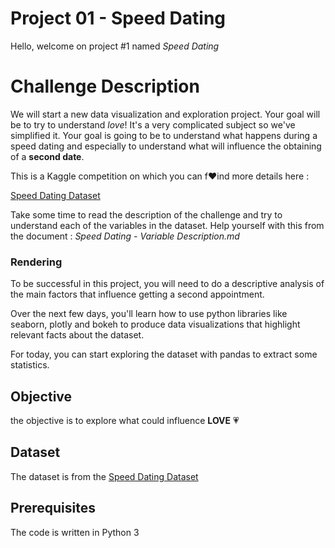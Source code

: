 # Project 01 - Speed Dating
Hello, welcome on project #1 named *Speed Dating*

# Challenge Description


We will start a new data visualization and exploration project. Your goal will be to try to understand *love*! It's a very complicated subject so we've simplified it. Your goal is going to be to understand what happens during a speed dating and especially to understand what will influence the obtaining of a **second date**.

This is a Kaggle competition on which you can f❤️ind more details here :

[Speed Dating Dataset](https://www.kaggle.com/annavictoria/speed-dating-experiment#Speed%20Dating%20Data%20Key.doc)

Take some time to read the description of the challenge and try to understand each of the variables in the dataset. Help yourself with this from the document : *Speed Dating - Variable Description.md*

### Rendering

To be successful in this project, you will need to do a descriptive analysis of the main factors that influence getting a second appointment. 

Over the next few days, you'll learn how to use python libraries like seaborn, plotly and bokeh to produce data visualizations that highlight relevant facts about the dataset.

For today, you can start exploring the dataset with pandas to extract some statistics.

## Objective

the objective is to explore what could influence **LOVE** 💗

## Dataset

The dataset is from the [Speed Dating Dataset](https://www.kaggle.com/annavictoria/speed-dating-experiment#Speed%20Dating%20Data%20Key.doc)

## Prerequisites

The code is written in Python 3


